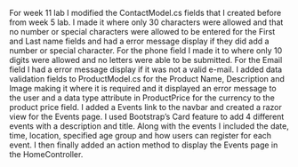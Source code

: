 For week 11 lab I modified the ContactModel.cs fields that I created before from week 5 lab. I made it where only 30 characters were allowed and that no number or special characters were allowed to be entered for the First and Last name fields and had a error message display if they did add a number or special character. For the phone field I made it to where only 10 digits were allowed and no letters were able to be submitted. For the Email field I had a error message display if it was not a valid e-mail. I added data validation fields to ProductModel.cs for the Product Name, Description and Image making it where it is required and it displayed an error message to the user and a data type attribute in ProductPrice for the currency to the product price field. I added a Events link to the navbar and created a razor view for the Events page. I used Bootstrap’s Card feature to add 4 different events with a description and title. Along with the events I included the date, time, location, specified age group and how users can register for each event. I then finally added an action method to display the Events page in the HomeController.
